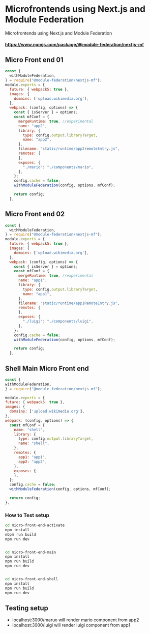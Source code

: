 # Microfrontends using Next.js and Module Federation

Microfrontends using Next.js and Module Federation


#### https://www.npmjs.com/package/@module-federation/nextjs-mf


## Micro Front end 01

```javascript
const {
  withModuleFederation,
} = require("@module-federation/nextjs-mf");
module.exports = {
  future: { webpack5: true },
  images: {
    domains: ['upload.wikimedia.org'],
  },
  webpack: (config, options) => {
    const { isServer } = options;
    const mfConf = {
      mergeRuntime: true, //experimental
      name: "app2",
      library: {
        type: config.output.libraryTarget,
        name: "app2",
      },
      filename: "static/runtime/app2remoteEntry.js",
      remotes: {
      },
      exposes: {
        "./mario": "./components/mario",
      },
    };
    config.cache = false;
    withModuleFederation(config, options, mfConf);

    return config;
  },
  ```

## Micro Front end 02

```javascript
const {
  withModuleFederation,
} = require("@module-federation/nextjs-mf");
module.exports = {
  future: { webpack5: true },
  images: {
    domains: ['upload.wikimedia.org'],
  },
  webpack: (config, options) => {
    const { isServer } = options;
    const mfConf = {
      mergeRuntime: true, //experimental
      name: "app1",
      library: {
        type: config.output.libraryTarget,
        name: "app1",
      },
      filename: "static/runtime/app1RemoteEntry.js",
      remotes: {
      },
      exposes: {
        "./luigi": "./components/luigi",
      },
    };
    config.cache = false;
    withModuleFederation(config, options, mfConf);

    return config;
  },
  ```

  ## Shell Main Micro Front end 

  ```javascript
  const {
  withModuleFederation,
} = require("@module-federation/nextjs-mf");

module.exports = {
  future: { webpack5: true },
  images: {
    domains: ['upload.wikimedia.org'],
  },
  webpack: (config, options) => {
    const mfConf = {
      name: "shell",
      library: {
        type: config.output.libraryTarget,
        name: "shell",
      },
      remotes: {
        app1: "app1",
        app2: "app2",
      },
      exposes: {
      },
    };
    config.cache = false;
    withModuleFederation(config, options, mfConf);

    return config;
  },
  ```

  ### How to Test setup 

```sh
cd micro-front-end-activate
npm install 
nbpm run build
npm run dev


cd micro-front-end-main
npm install
npm run build
npm run dev


cd micro-front-end-shell
npm install 
npm run build 
npm run dev 

```

## Testing setup

- localhost:3000/maruo will render mario component from app2
- localhost:3000/luigi will render luigi component from app1 

